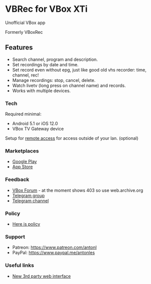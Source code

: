 # VBRec for VBox XTi
  Unofficial VBox app
  
  Formerly VBoxRec

## Features

  - Search channel, program and description.
  - Set recordings by date and time.
  - Set record even without epg, just like good old vhs recorder: time, channel, rec!
  - Manage recordings: stop, cancel, delete.
  - Watch livetv (long press on channel name) and records.
  - Works with multiple devices.
  
### Tech

  Required minimal: 
   - Android 5.1 or iOS 12.0 
   - VBox TV Gateway device
  
  Setup for [remote access](http://community.vboxcomm.com/viewtopic.php?f=12&t=5) for access outside of your lan. (optional)

### Marketplaces

  - [Google Play](https://play.google.com/store/apps/details?id=com.mejsoftware.vbox_recorder)
  - [App Store](https://apps.apple.com/us/app/vbrec-for-vbox-xti/id1477864986)
  

### Feedback

  - [VBox Forum](http://community.vboxcomm.com/viewtopic.php?f=14&t=525) - at the moment shows 403 so use web.archive.org
  - [Telegram group](http://t.me/vboxcomm_chat)
  - [Telegram channel](http://t.me/vboxcomm)
  
### Policy

  - [Here is policy](https://github.com/mejgun/vbr/blob/master/POLICY.md)
  
### Support
  - Patreon: https://www.patreon.com/antonl
  - PayPal: https://www.paypal.me/antonles


### Useful links
  - [New 3rd party web interface](https://github.com/MymsMan/vbox_webif)


